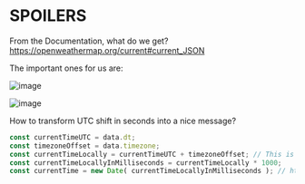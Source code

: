 # SPOILERS

From the Documentation, what do we get?
https://openweathermap.org/current#current_JSON

The important ones for us are:

![image](https://user-images.githubusercontent.com/45776359/113037648-fbfb2300-916b-11eb-8aab-e4e683e2ac23.png)

![image](https://user-images.githubusercontent.com/45776359/113037681-04535e00-916c-11eb-9365-e460f5d22ca6.png)


How to transform UTC shift in seconds into a nice message?

```js
const currentTimeUTC = data.dt;
const timezoneOffset = data.timezone;
const currentTimeLocally = currentTimeUTC + timezoneOffset; // This is the current time locally in UNIX EPOCH in seconds -> https://en.wikipedia.org/wiki/Unix_time
const currentTimeLocallyInMilliseconds = currentTimeLocally * 1000;
const currentTime = new Date( currentTimeLocallyInMilliseconds ); // https://developer.mozilla.org/en-US/docs/Web/JavaScript/Reference/Global_Objects/Date/Date
```

